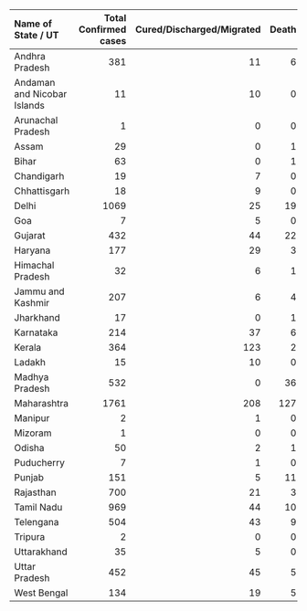 | Name of State / UT          |   Total Confirmed cases |   Cured/Discharged/Migrated |   Death |
|:----------------------------|------------------------:|----------------------------:|--------:|
| Andhra Pradesh              |                     381 |                          11 |       6 |
| Andaman and Nicobar Islands |                      11 |                          10 |       0 |
| Arunachal Pradesh           |                       1 |                           0 |       0 |
| Assam                       |                      29 |                           0 |       1 |
| Bihar                       |                      63 |                           0 |       1 |
| Chandigarh                  |                      19 |                           7 |       0 |
| Chhattisgarh                |                      18 |                           9 |       0 |
| Delhi                       |                    1069 |                          25 |      19 |
| Goa                         |                       7 |                           5 |       0 |
| Gujarat                     |                     432 |                          44 |      22 |
| Haryana                     |                     177 |                          29 |       3 |
| Himachal Pradesh            |                      32 |                           6 |       1 |
| Jammu and Kashmir           |                     207 |                           6 |       4 |
| Jharkhand                   |                      17 |                           0 |       1 |
| Karnataka                   |                     214 |                          37 |       6 |
| Kerala                      |                     364 |                         123 |       2 |
| Ladakh                      |                      15 |                          10 |       0 |
| Madhya Pradesh              |                     532 |                           0 |      36 |
| Maharashtra                 |                    1761 |                         208 |     127 |
| Manipur                     |                       2 |                           1 |       0 |
| Mizoram                     |                       1 |                           0 |       0 |
| Odisha                      |                      50 |                           2 |       1 |
| Puducherry                  |                       7 |                           1 |       0 |
| Punjab                      |                     151 |                           5 |      11 |
| Rajasthan                   |                     700 |                          21 |       3 |
| Tamil Nadu                  |                     969 |                          44 |      10 |
| Telengana                   |                     504 |                          43 |       9 |
| Tripura                     |                       2 |                           0 |       0 |
| Uttarakhand                 |                      35 |                           5 |       0 |
| Uttar Pradesh               |                     452 |                          45 |       5 |
| West Bengal                 |                     134 |                          19 |       5 |